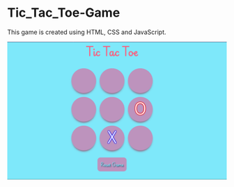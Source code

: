 # Tic_Tac_Toe-Game
This game is created using HTML, CSS and JavaScript.

![image alt](https://github.com/navinpaskanti/Tic_Tac_Toe-Game/blob/c8653238c8870eb4361132426e9489584b78d0cf/Output.png)
